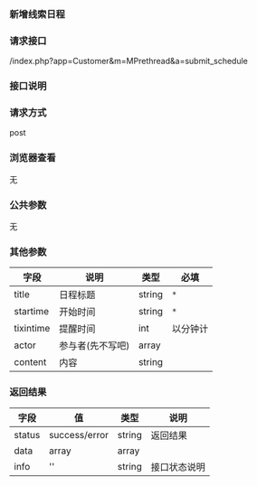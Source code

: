 ### **新增线索日程**
### **请求接口**
/index.php?app=Customer&m=MPrethread&a=submit_schedule

### **接口说明**

### **请求方式**
post

### **浏览器查看**
无

### **公共参数** 
无

### **其他参数**
|字段       |说明            |类型    |必填           |
| --------- |--------      |--------|--------       |
|title      |日程标题 | string | `*`         |
|startime   |开始时间|string  | `*` |
|tixintime  | 提醒时间 | int | 以分钟计 |
|actor      | 参与者(先不写吧) | array | |
|content    | 内容 | string | |

### **返回结果**
|字段       |值             |类型    |说明           |
| --------- |--------      |--------|--------       |
|status     |success/error |string |返回结果         |
|data       |array         |array  | |
|info       | '' | string | 接口状态说明  |



